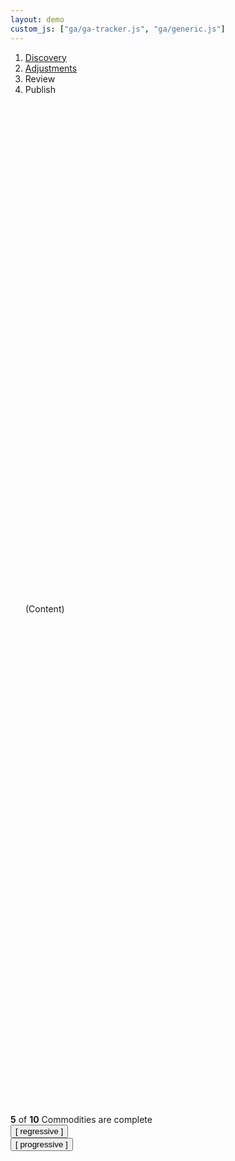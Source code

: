 ```yaml
---
layout: demo
custom_js: ["ga/ga-tracker.js", "ga/generic.js"]
---
```


<div>
  <nav aria-label="Breadcrumbs">
    <div class="fsa-stepped-tabs">
      <div class="fsa-stepped-tabs__bd">
        <ol class="fsa-stepped-tabs__list">
          <li class="fsa-stepped-tabs__item">
            <a class="fsa-stepped-tabs__label fsa-stepped-tabs__label--complete" href="link.html">
              <span class="fsa-stepped-tabs__text">Discovery</span>
            </a>
          </li>
          <li class="fsa-stepped-tabs__item">
            <a class="fsa-stepped-tabs__label fsa-stepped-tabs__label--active" href="link.html" aria-current="step">
              <span class="fsa-stepped-tabs__text">Adjustments</span>
            </a>
          </li>
          <li class="fsa-stepped-tabs__item">
            <span class="fsa-stepped-tabs__label fsa-stepped-tabs__label--incomplete">
              <span class="fsa-stepped-tabs__text">Review</span>
            </span>
          </li>
          <li class="fsa-stepped-tabs__item">
            <span class="fsa-stepped-tabs__label fsa-stepped-tabs__label--incomplete">
              <span class="fsa-stepped-tabs__text">Publish</span>
            </span>
          </li>
        </ol>
      </div>
    </div>
  </nav>
  <div class="DEMO-STICKY-STEPPED-CONTROL">
    <div class="fsa-text-align--center" style="padding: 20vh 24px;">
      (Content)
    </div>
  </div>
  <div class="fsa-stepped-control fsa-stepped-control--sticky">
    <div class="fsa-stepped-control__bd">
      <div class="fsa-stepped-control__message fsa-stepped-control__message--block" role="status">
        <strong>5</strong> of <strong>10</strong> Commodities are complete
      </div>
      <div class="fsa-stepped-control__list">
        <div class="fsa-stepped-control__item fsa-stepped-control__item--pull">
          <button class="fsa-btn fsa-btn--alt fsa-btn--large fsa-stepped-control__btn" type="button">
            <span class="fsa-stepped-control__btn-label">[ regressive ]</span>
          </button>
        </div>
        <div class="fsa-stepped-control__shim"></div>
        <div class="fsa-stepped-control__item fsa-stepped-control__item--push">
          <button class="fsa-btn fsa-btn--primary fsa-btn--large fsa-stepped-control__btn" type="submit">
            <span class="fsa-stepped-control__btn-label">[ progressive ]</span>
          </button>
        </div>
      </div>
    </div>
  </div>
</div>
